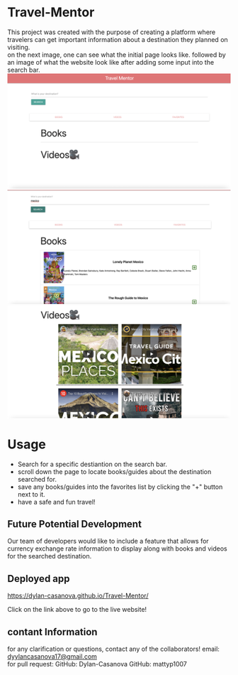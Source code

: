 # Travel-Mentor

This project was created with the purpose of creating a platform where travelers can get important information about a destination they planned on visiting. <br>
on the next image, one can see what the initial page looks like. followed by an image of what the website look like after adding some input into the search bar.
![intialPage](./assets/1.png) <br>
![afterSearch](./assets/2.png)<br>
![afterSearch2](./assets/3.png)



# Usage
- Search for a specific destiantion on the search bar.
- scroll down the page to locate books/guides about the destination searched for.
- save any books/guides into the favorites list by clicking the "+" button next to it.
- have a safe and fun travel!

## Future Potential Development
Our team of developers would like to include a feature that allows for currency exchange rate information to display along with books and videos for the searched destination.
##  Deployed app

https://dylan-casanova.github.io/Travel-Mentor/ 

Click on the link above to go to the live website!


## contant Information
for any clarification or questions, contact any of the collaborators! email: dyylancasanova17@gmail.com <br>
for pull request:
GitHub: Dylan-Casanova
GitHub: mattyp1007



